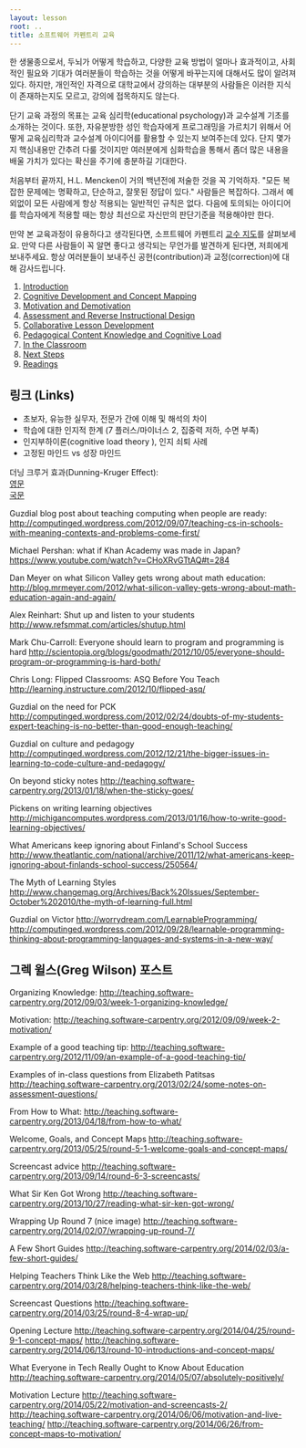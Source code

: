 ```yaml
---
layout: lesson
root: ..
title: 소프트웨어 카펜트리 교육
---
```


한 생물종으로서, 두뇌가 어떻게 학습하고, 다양한 교육 방법이 얼마나 효과적이고, 
사회적인 필요와 기대가 여러분들이 학습하는 것을 어떻게 바꾸는지에 대해서도 많이 알려져 있다. 하지만, 개인적인 자격으로 대학교에서 강의하는 대부분의 사람들은 이러한 지식이 존재하는지도 모르고, 강의에 접목하지도 않는다.  

단기 교육 과정의 목표는 교육 심리학(educational psychology)과 교수설계 기초를 소개하는 것이다. 또한, 자유분방한 성인 학습자에게 프로그래밍을 가르치기 위해서 어떻게 교육심리학과 교수설계 아이디어를 활용할 수 있는지 보여주는데 있다. 단지 몇가지 핵심내용만 간추려 다룰 것이지만 여러분에게 심화학습을 통해서 좀더 많은 내용을 배울 가치가 있다는 확신을 주기에 충분하길 기대한다.  

처음부터 끝까지, H.L. Mencken이 거의 백년전에 저술한 것을 꼭 기억하자.
"모든 복잡한 문제에는 명확하고, 단순하고, 잘못된 정답이 있다." 사람들은 복잡하다. 그래서 예외없이 모든 사람에게 항상 적용되는 일반적인 규칙은 없다. 다음에 토의되는 아이디어를 학습자에게 적용할 때는 항상 최선으로 자신만의 판단기준을 적용해야만 한다.  

만약 본 교육과정이 유용하다고 생각된다면, 소프트웨어 카펜트리 [교수 지도]({{page.root}}/novice/teaching/index.html)를 살펴보세요. 만약 다른 사람들이 꼭 알면 좋다고 생각되는 무언가를 발견하게 된다면, 저희에게 보내주세요. 항상 여러분들이 보내주신 공헌(contribution)과 교정(correction)에 대해 감사드립니다.  

1. [Introduction](01-intro.html)
2. [Cognitive Development and Concept Mapping](02-concepts.html)
3. [Motivation and Demotivation](03-motivation.html)
4. [Assessment and Reverse Instructional Design](04-assessment.html)
5. [Collaborative Lesson Development](05-collab.html)
6. [Pedagogical Content Knowledge and Cognitive Load](06-pck.html)
7. [In the Classroom](07-classroom.html)
8. [Next Steps](08-onward.html)
9. [Readings](09-reading.html)

## 링크 (Links)

* 초보자, 유능한 실무자, 전문가 간에 이해 및 해석의 차이 
* 학습에 대한 인지적 한계 (7 플러스/마이너스 2, 집중력 저하, 수면 부족)
* 인지부하이론(cognitive load theory ), 인지 쇠퇴 사례 
* 고정된 마인드 vs 성장 마인드

더닝 크루거 효과(Dunning-Kruger Effect):  
[영문](http://en.wikipedia.org/wiki/Dunning%E2%80%93Kruger_effect)  
[국문](http://ko.wikipedia.org/wiki/%EB%8D%94%EB%8B%9D_%ED%81%AC%EB%A3%A8%EA%B1%B0_%ED%9A%A8%EA%B3%BC)


Guzdial blog post about teaching computing when people are ready:
http://computinged.wordpress.com/2012/09/07/teaching-cs-in-schools-with-meaning-contexts-and-problems-come-first/

Michael Pershan: what if Khan Academy was made in Japan?
https://www.youtube.com/watch?v=CHoXRvGTtAQ#t=284

Dan Meyer on what Silicon Valley gets wrong about math education:
http://blog.mrmeyer.com/2012/what-silicon-valley-gets-wrong-about-math-education-again-and-again/

Alex Reinhart: Shut up and listen to your students
http://www.refsmmat.com/articles/shutup.html

Mark Chu-Carroll: Everyone should learn to program and programming is hard
http://scientopia.org/blogs/goodmath/2012/10/05/everyone-should-program-or-programming-is-hard-both/

Chris Long: Flipped Classrooms: ASQ Before You Teach
http://learning.instructure.com/2012/10/flipped-asq/

Guzdial on the need for PCK
http://computinged.wordpress.com/2012/02/24/doubts-of-my-students-expert-teaching-is-no-better-than-good-enough-teaching/

Guzdial on culture and pedagogy
http://computinged.wordpress.com/2012/12/21/the-bigger-issues-in-learning-to-code-culture-and-pedagogy/

On beyond sticky notes
http://teaching.software-carpentry.org/2013/01/18/when-the-sticky-goes/

Pickens on writing learning objectives
http://michigancomputes.wordpress.com/2013/01/16/how-to-write-good-learning-objectives/

What Americans keep ignoring about Finland's School Success
http://www.theatlantic.com/national/archive/2011/12/what-americans-keep-ignoring-about-finlands-school-success/250564/

The Myth of Learning Styles
http://www.changemag.org/Archives/Back%20Issues/September-October%202010/the-myth-of-learning-full.html

Guzdial on Victor
http://worrydream.com/LearnableProgramming/
http://computinged.wordpress.com/2012/09/28/learnable-programming-thinking-about-programming-languages-and-systems-in-a-new-way/

## 그렉 윌스(Greg Wilson) 포스트

Organizing Knowledge: http://teaching.software-carpentry.org/2012/09/03/week-1-organizing-knowledge/

Motivation: http://teaching.software-carpentry.org/2012/09/09/week-2-motivation/

Example of a good teaching tip: http://teaching.software-carpentry.org/2012/11/09/an-example-of-a-good-teaching-tip/

Examples of in-class questions from Elizabeth Patitsas
http://teaching.software-carpentry.org/2013/02/24/some-notes-on-assessment-questions/

From How to What:
http://teaching.software-carpentry.org/2013/04/18/from-how-to-what/

Welcome, Goals, and Concept Maps
http://teaching.software-carpentry.org/2013/05/25/round-5-1-welcome-goals-and-concept-maps/

Screencast advice
http://teaching.software-carpentry.org/2013/09/14/round-6-3-screencasts/

What Sir Ken Got Wrong
http://teaching.software-carpentry.org/2013/10/27/reading-what-sir-ken-got-wrong/

Wrapping Up Round 7 (nice image)
http://teaching.software-carpentry.org/2014/02/07/wrapping-up-round-7/

A Few Short Guides
http://teaching.software-carpentry.org/2014/02/03/a-few-short-guides/

Helping Teachers Think Like the Web
http://teaching.software-carpentry.org/2014/03/28/helping-teachers-think-like-the-web/

Screencast Questions
http://teaching.software-carpentry.org/2014/03/25/round-8-4-wrap-up/

Opening Lecture
http://teaching.software-carpentry.org/2014/04/25/round-9-1-concept-maps/
http://teaching.software-carpentry.org/2014/06/13/round-10-introductions-and-concept-maps/

What Everyone in Tech Really Ought to Know About Education
http://teaching.software-carpentry.org/2014/05/07/absolutely-positively/

Motivation Lecture
http://teaching.software-carpentry.org/2014/05/22/motivation-and-screencasts-2/
http://teaching.software-carpentry.org/2014/06/06/motivation-and-live-teaching/
http://teaching.software-carpentry.org/2014/06/26/from-concept-maps-to-motivation/
